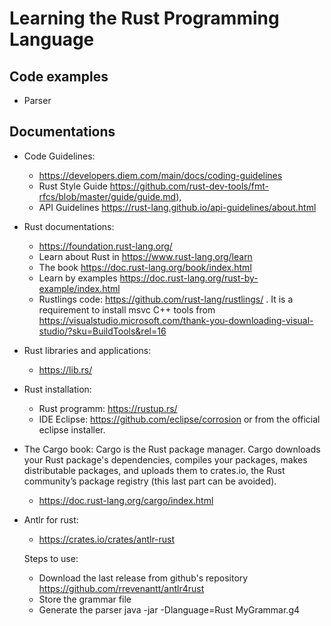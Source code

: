 # Learning the Rust Programming Language

## Code examples

* Parser

## Documentations

* Code Guidelines:
   * https://developers.diem.com/main/docs/coding-guidelines
   * Rust Style Guide https://github.com/rust-dev-tools/fmt-rfcs/blob/master/guide/guide.md), 
   * API Guidelines https://rust-lang.github.io/api-guidelines/about.html

* Rust documentations: 
   * https://foundation.rust-lang.org/
   * Learn about Rust in https://www.rust-lang.org/learn 
   * The book https://doc.rust-lang.org/book/index.html 
   * Learn by examples https://doc.rust-lang.org/rust-by-example/index.html 
   * Rustlings code: https://github.com/rust-lang/rustlings/ .
      It is a requirement to install msvc C++ tools from https://visualstudio.microsoft.com/thank-you-downloading-visual-studio/?sku=BuildTools&rel=16

* Rust libraries and applications:
   * https://lib.rs/
 
* Rust installation:
    * Rust programm: https://rustup.rs/
    * IDE Eclipse: https://github.com/eclipse/corrosion or from the official eclipse installer.

* The Cargo book: Cargo is the Rust package manager. Cargo downloads your Rust package's dependencies, compiles your packages, makes distributable packages, and uploads them to crates.io, the Rust community’s package registry (this last part can be avoided).
   * https://doc.rust-lang.org/cargo/index.html 

* Antlr for rust:
   * https://crates.io/crates/antlr-rust 
 
   Steps to use:
    * Download the last release from github's repository https://github.com/rrevenantt/antlr4rust
    * Store the grammar file
    * Generate the parser java -jar <path to ANTLR4 tool> -Dlanguage=Rust MyGrammar.g4
